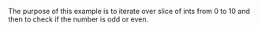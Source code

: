 The purpose of this example is to iterate over slice of ints from 0 to 10 and then to check if the number is odd or even.
